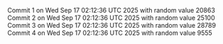 Commit 1 on Wed Sep 17 02:12:36 UTC 2025 with random value 20863
Commit 2 on Wed Sep 17 02:12:36 UTC 2025 with random value 25100
Commit 3 on Wed Sep 17 02:12:36 UTC 2025 with random value 28789
Commit 4 on Wed Sep 17 02:12:36 UTC 2025 with random value 9555
